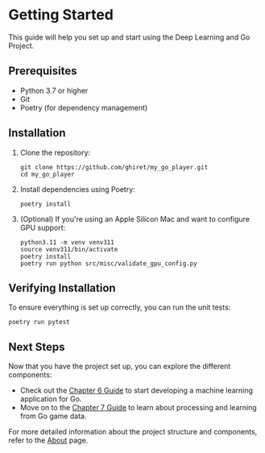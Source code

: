 # Getting Started

This guide will help you set up and start using the Deep Learning and Go Project.

## Prerequisites

- Python 3.7 or higher
- Git
- Poetry (for dependency management)

## Installation

1. Clone the repository:
   ```
   git clone https://github.com/ghiret/my_go_player.git
   cd my_go_player
   ```

2. Install dependencies using Poetry:
   ```
   poetry install
   ```

3. (Optional) If you're using an Apple Silicon Mac and want to configure GPU support:
   ```
   python3.11 -m venv venv311
   source venv311/bin/activate
   poetry install
   poetry run python src/misc/validate_gpu_config.py
   ```

## Verifying Installation

To ensure everything is set up correctly, you can run the unit tests:

```
poetry run pytest
```

## Next Steps

Now that you have the project set up, you can explore the different components:

- Check out the [Chapter 6 Guide](chapter6.md) to start developing a machine learning application for Go.
- Move on to the [Chapter 7 Guide](chapter7.md) to learn about processing and learning from Go game data.

For more detailed information about the project structure and components, refer to the [About](about.md) page.
